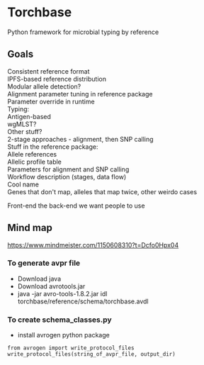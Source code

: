 # Torchbase
Python framework for microbial typing by reference

## Goals
Consistent reference format  
IPFS-based reference distribution  
Modular allele detection?  
Alignment parameter tuning in reference package  
Parameter override in runtime  
Typing:  
	Antigen-based   
	wgMLST?  
	Other stuff?  
	2-stage approaches - alignment, then SNP calling  
Stuff in the reference package:  
	Allele references  
	Allelic profile table  
	Parameters for alignment and SNP calling  
	Workflow description (stages, data flow)  
Cool name  
Genes that don't map, alleles that map twice, other weirdo cases

Front-end the back-end we want people to use

## Mind map
https://www.mindmeister.com/1150608310?t=Dcfo0Hpx04


### To generate avpr file

- Download java
- Download avrotools.jar
- java -jar avro-tools-1.8.2.jar idl torchbase/reference/schema/torchbase.avdl

### To create schema_classes.py

- install avrogen python package
```
from avrogen import write_protocol_files
write_protocol_files(string_of_avpr_file, output_dir)
```